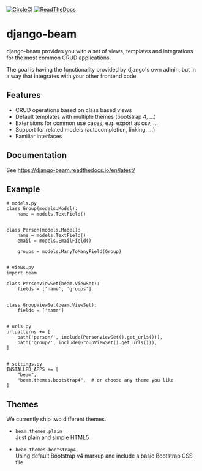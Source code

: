 [![CircleCI](https://circleci.com/gh/django-beam/django-beam.svg?style=svg)](https://circleci.com/gh/django-beam/django-beam)
[![ReadTheDocs](https://readthedocs.org/projects/django-beam/badge/)](https://django-beam.readthedocs.io/en/latest/)

# django-beam
django-beam provides you with a set of views, templates and integrations for the most common CRUD
applications. 

The goal is having the functionality provided by django's own admin, but in a way that integrates
with your other frontend code. 

## Features
- CRUD operations based on class based views
- Default templates with multiple themes (bootstrap 4, ...)
- Extensions for common use cases, e.g. export as csv, ...
- Support for related models (autocompletion, linking, ...)
- Familiar interfaces

## Documentation
See https://django-beam.readthedocs.io/en/latest/

## Example
```
# models.py
class Group(models.Model):
    name = models.TextField()

    
class Person(models.Model):
    name = models.TextField()
    email = models.EmailField()

    groups = models.ManyToManyField(Group)


# views.py
import beam

class PersonViewSet(beam.ViewSet):
    fields = ['name', 'groups']


class GroupViewSet(beam.ViewSet):
    fields = ['name']


# urls.py
urlpatterns += [
    path('person/', include(PersonViewSet().get_urls())),
    path('group/', include(GroupViewSet().get_urls())),
]


# settings.py
INSTALLED_APPS += [
    "beam",
    "beam.themes.bootstrap4",  # or choose any theme you like
]
```

## Themes
We currently ship two different themes.
* `beam.themes.plain`  
  Just plain and simple HTML5

* `beam.themes.bootstrap4`  
  Using default Bootstrap v4 markup and include a basic Bootstrap CSS file.
